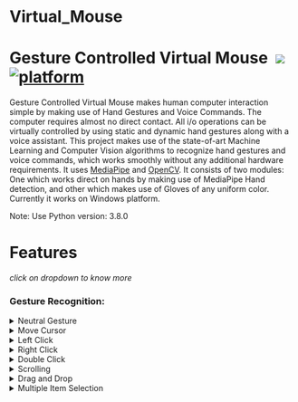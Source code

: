 # Virtual_Mouse


# Gesture Controlled Virtual Mouse &nbsp;[![](https://img.shields.io/badge/python-3.8.5-blue.svg)](https://www.python.org/downloads/) [![platform](https://img.shields.io/badge/platform-windows-green.svg)](https://github.com/Vyomrana02/Virtual_Mouse) 

Gesture Controlled Virtual Mouse makes human computer interaction simple by making use of Hand Gestures and Voice Commands. The computer requires almost no direct contact. All i/o operations can be virtually controlled by using static and dynamic hand gestures along with a voice assistant. This project makes use of the state-of-art Machine Learning and Computer Vision algorithms to recognize hand gestures and voice commands, which works smoothly without any additional hardware requirements. It uses [MediaPipe](https://github.com/google/mediapipe) and [OpenCV](https://opencv.org/). It consists of two modules: One which works direct on hands by making use of MediaPipe Hand detection, and other which makes use of Gloves of any uniform color. Currently it works on Windows platform.

Note: Use Python version: 3.8.0

# Features
 _click on dropdown to know more_ <br>

### Gesture Recognition:
<details>
<summary>Neutral Gesture</summary>
 <figure>
  <img src="https://github.com/Vyomrana02/Virtual_Mouse/blob/main/GesturesDemo/1.png" alt="Palm" width="711" height="400"><br>
  <figcaption>Neutral Gesture. Used to halt/stop execution of current gesture.</figcaption>
</figure>
</details>

<details>
<summary>Move Cursor</summary>
  <img src="https://github.com/Vyomrana02/Virtual_Mouse/blob/main/GesturesDemo/2.png" alt="Move Cursor" width="711" height="400"><br>
  <figcaption>Cursor is assigned to the midpoint of index and middle fingertips. This gesture moves the cursor to the desired location. Speed of the cursor movement is proportional to the speed of hand.</figcaption>
</details>

<details>
<summary>Left Click</summary>
<img src="https://github.com/Vyomrana02/Virtual_Mouse/blob/main/GesturesDemo/3.png" alt="Right Click" width="711" height="400"><br>
 <figcaption>Gesture for single Left click</figcaption>
</details>

<details>
<summary>Right Click</summary>
<img src="https://github.com/Vyomrana02/Virtual_Mouse/blob/main/GesturesDemo/4.png" alt="Right Click" width="711" height="400"><br>
 <figcaption>Gesture for single right click</figcaption>
</details>

<details>
<summary>Double Click</summary>
<img src="https://github.com/Vyomrana02/Virtual_Mouse/blob/main/GesturesDemo/5.png" alt="Double Click" width="711" height="400"><br>
 <figcaption>Gesture for double click</figcaption>
</details>

<details>
<summary>Scrolling</summary><br>
 <summary>Scroll Up</summary>
<img src="https://github.com/Vyomrana02/Virtual_Mouse/blob/main/GesturesDemo/6.png" alt="Scrolling" width="711" height="400"><br>
 <summary>Scroll Down</summary>
<img src="https://github.com/Vyomrana02/Virtual_Mouse/blob/main/GesturesDemo/7.png" alt="Scrolling" width="711" height="400"><br>
 <figcaption>Dynamic Gestures for horizontal and vertical scroll. The speed of scroll is proportional to the distance moved by pinch gesture from start point. Vertical and Horizontal scrolls are controlled by vertical and horizontal pinch movements respectively.</figcaption>
</details>

<details>
<summary>Drag and Drop</summary>
 <br>
 <summary> Drag</summary>
<img src="https://github.com/Vyomrana02/Virtual_Mouse/blob/main/GesturesDemo/9.png" alt="Drag and Drop" width="711" height="400"><br>
 <br>
 <summary> Drop </summary>
<img src="https://github.com/Vyomrana02/Virtual_Mouse/blob/main/GesturesDemo/1.png" alt="Drag and Drop" width="711" height="400"><br>
 <figcaption>Gesture for drag and drop functionality. Can be used to move/tranfer files from one directory to other.</figcaption>
</details>

<details>
<summary>Multiple Item Selection</summary>
<br>
 <summary>Multiple Select</summary>
<img src="https://github.com/Vyomrana02/Virtual_Mouse/blob/main/GesturesDemo/9.png" alt="Drag and Drop" width="711" height="400"><br>
 <br>
 <summary> Deselect </summary>
<img src="https://github.com/Vyomrana02/Virtual_Mouse/blob/main/GesturesDemo/1.png" alt="Drag and Drop" width="711" height="400"><br>
 <figcaption>Gesture to select multiple items</figcaption>
</details>
